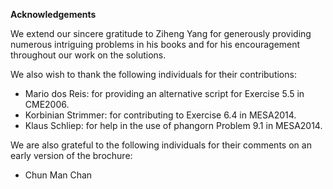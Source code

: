 **Acknowledgements**

We extend our sincere gratitude to Ziheng Yang for generously providing numerous intriguing problems in his books and for his encouragement throughout our work on the solutions.

We also wish to thank the following individuals for their contributions:

- Mario dos Reis: for providing an alternative script for Exercise 5.5 in CME2006.
- Korbinian Strimmer: for contributing to Exercise 6.4 in MESA2014.
- Klaus Schliep: for help in the use of phangorn Problem 9.1 in MESA2014.

We are also grateful to the following individuals for their comments on an early version of the brochure:

- Chun Man Chan
